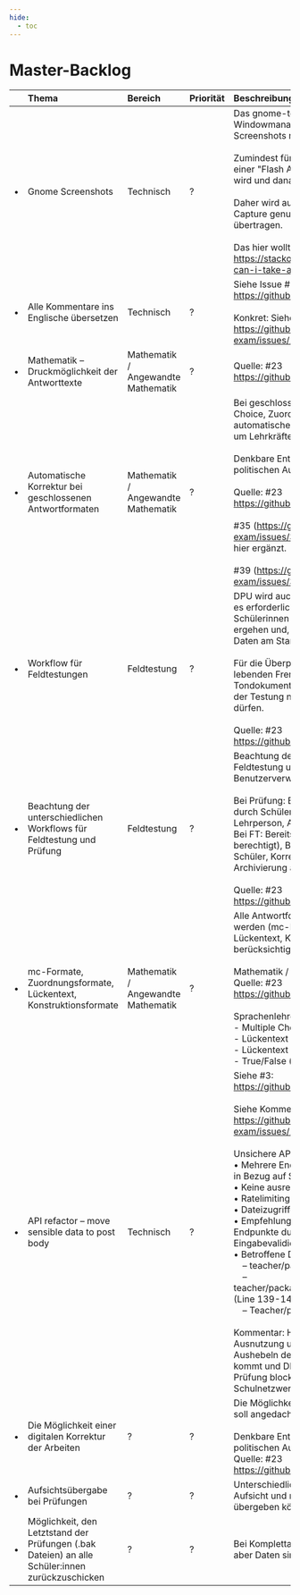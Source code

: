 ```yaml
---
hide:
  - toc
---
```


# Master-Backlog

|| Thema|Bereich|Priorität|Beschreibung|
|:-|:-|:-|:-|:-|
| • | Gnome Screenshots   | Technisch | ?         | Das gnome-team hat mit dem Switch zum Wayland Windowmanager das automatische Erstellen von Screenshots mehr oder weniger unmöglich gemacht.<br><br>Zumindest für Next Exam, da jeder Screenshot mit einer "Flash Animation" und einem Sound begleitet wird und danach ein Fenster in den Vordergrund rückt.<br><br>Daher wird auf Wayland/GNOME als Fallback Page Capture genutzt und nur das Electron-Fenster selbst übertragen.<br><br>Das hier wollte ich beizeiten noch ausprobieren:<br>https://stackoverflow.com/questions/68341253/how-can-i-take-a-screenshot-on-wayland |
| • | Alle Kommentare ins Englische übersetzen | Technisch | ?         | Siehe Issue #199:<br>https://github.com/BiP-org/next-exam/issues/199<br><br>Konkret: Siehe Kommentar zu #199:<br>https://github.com/BiP-org/next-exam/issues/199#issuecomment-3044704831 |
| • | Mathematik – Druckmöglichkeit der Antworttexte | Mathematik / Angewandte Mathematik         | ?         | Quelle: #23<br>https://github.com/BiP-org/next-exam/issues/23 |
| • | Automatische Korrektur bei geschlossenen Antwortformaten | Mathematik / Angewandte Mathematik | ?         | Bei geschlossenen Antwortformaten (z.B. Multiple Choice, Zuordnungsaufgaben, Open Gap Fill) soll eine automatische Korrektur und Auswertung möglich sein, um Lehrkräfte zu entlasten.<br><br>Denkbare Entwicklungen, die eines gesonderten politischen Auftrags bedürfen.<br><br>Quelle: #23<br>https://github.com/BiP-org/next-exam/issues/23<br><br>#35 (https://github.com/BiP-org/next-exam/issues/35) wurde geschlossen und Mathematik hier ergänzt.<br><br>#39 (https://github.com/BiP-org/next-exam/issues/39) kommt mit Antwortformaten. |
| • | Workflow für Feldtestungen | Feldtestung       | ?         | DPU wird auch für Feldtestungen benötigt. Hierbei ist es erforderlich, dass die produzierten Antworten der Schülerinnen und Schüler elektronisch an das BMBF ergehen und, dass danach keinerlei produzierten Daten am Standort verbleiben.<br><br>Für die Überprüfung des Hörverständnisses in den lebenden Fremdsprachen sollen in der DPU Tondokumente abgespielt werden können, die nach der Testung nicht am Schulstandort zugänglich sein dürfen.<br><br>Quelle: #23<br>https://github.com/BiP-org/next-exam/issues/23 |
| • | Beachtung der unterschiedlichen Workflows für Feldtestung und Prüfung | Feldtestung | ?         | Beachtung der unterschiedlichen Workflows für Feldtestung und Prüfung – Konzept für Zugang und Benutzerverwaltung ist jedenfalls erforderlich.<br><br>Bei Prüfung: Bereitstellung für Admin, Bearbeitung durch Schülerinnen und Schüler, Korrektur durch Lehrperson, Archivierung am Standort.<br>Bei FT: Bereitstellung für Testadmin (vom BMBWF berechtigt), Bearbeitung durch Schülerinnen und Schüler, Korrektur durch Rater am BMBWF, Archivierung am BMBWF.<br><br>Quelle: #23<br>https://github.com/BiP-org/next-exam/issues/23 |
| • | mc-Formate, Zuordnungsformate, Lückentext, Konstruktionsformate | Mathematik / Angewandte Mathematik | ?         | Alle Antwortformate, die bei MAT und AMT verwendet werden (mc-Formate, Zuordnungsformate, Lückentext, Konstruktionsformate), müssen berücksichtigt und digital bearbeitbar sein.<br><br>Mathematik / Angewandte Mathematik<br>Quelle: #23<br>https://github.com/BiP-org/next-exam/issues/23<br><br>Sprachenlehrer benötigen:<br>- Multiple Choice mit 4 Antwortmöglichkeiten<br>- Lückentext (frei)<br>- Lückentext (mit Vorgabe)<br>- True/False (mit Textfeld für Begründung) |
| • | API refactor – move sensible data to post body | Technisch | ?         | Siehe #3:<br>https://github.com/BiP-org/next-exam/issues/3<br><br>Siehe Kommentar zu #199:<br>https://github.com/BiP-org/next-exam/issues/199#issuecomment-3044704831<br><br>Unsichere API-Endpunkte:<br>• Mehrere Endpunkte enthalten FIXME-Kommentare in Bezug auf Sicherheit<br>• Keine ausreichende Eingabevalidierung<br>• Ratelimiting ist auskommentiert<br>• Dateizugriffe ohne Validierung<br>• Empfehlung: Middleware für Sicherung aller Endpunkte durch Authentifizierung, Eingabevalidierung und Ratenbegrenzung<br>• Betroffene Dateien:<br>&emsp;– teacher/packages/server/src/server.js (Line 129)<br>&emsp;– teacher/packages/server/src/routes/server/control.js (Line 139-140,209)<br>&emsp;– Teacher/packages/server/src/routes/server/data.js<br><br>Kommentar: Hohe Priorität aus meiner Sicht, da die Ausnutzung unsicherer API-Endpunkte nach dem Aushebeln der clientseitigen Sicherheitsmaßnahmen kommt und DDoS-Angriffe auf den Teacher die Prüfung blockieren könnten und von überall im Schulnetzwerk initiiert werden könnten. |
| • | Die Möglichkeit einer digitalen Korrektur der Arbeiten | ?       | ?         | Die Möglichkeit einer digitalen Korrektur der Arbeiten soll angedacht werden.<br><br>Denkbare Entwicklungen, die eines gesonderten politischen Auftrags bedürfen.<br>Quelle: #23<br>https://github.com/BiP-org/next-exam/issues/23 |
| • | Aufsichtsübergabe bei Prüfungen | ?       | ?         | Unterschiedliche Lehrpersonen haben bei der Matura Aufsicht und müssen diese auch im Programm übergeben können. |
| • | Möglichkeit, den Letztstand der Prüfungen (.bak Dateien) an alle Schüler:innen zurückzuschicken | ?       | ?         | Bei Komplettausfall und Recovery mit neuer Prüfung, aber Daten sind noch vorhanden. |
